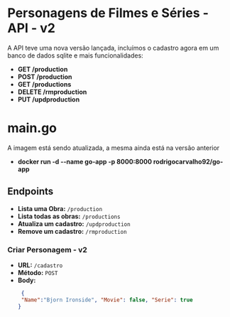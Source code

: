 # Personagens de Filmes e Séries - API - v2

A API teve uma nova versão lançada, incluímos o cadastro agora em um banco de dados sqlite e mais funcionalidades:

- **GET /production**
- **POST /production**
- **GET /productions**
- **DELETE /rmproduction**
- **PUT /updproduction**

# main.go

A imagem está sendo atualizada, a mesma ainda está na versão anterior
- **docker run -d --name go-app -p 8000:8000 rodrigocarvalho92/go-app**

## Endpoints

- **Lista uma Obra:** `/production`
- **Lista todas as obras:** `/productions`
- **Atualiza um cadastro:** `/updproduction`
- **Remove um cadastro:** `/rmproduction`

### Criar Personagem - v2

- **URL:** `/cadastro`
- **Método:** `POST`
- **Body:**
  ```json
   {
   "Name":"Bjorn Ironside", "Movie": false, "Serie": true
  }

